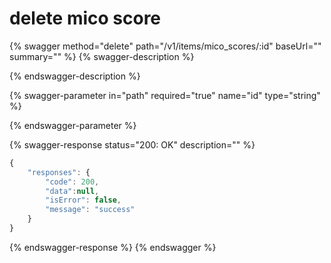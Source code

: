 # delete mico score

{% swagger method="delete" path="/v1/items/mico_scores/:id" baseUrl="" summary="" %}
{% swagger-description %}

{% endswagger-description %}

{% swagger-parameter in="path" required="true" name="id" type="string" %}

{% endswagger-parameter %}

{% swagger-response status="200: OK" description="" %}
```javascript
{
    "responses": {
        "code": 200,
        "data":null,
        "isError": false,
        "message": "success"
    }
}
```
{% endswagger-response %}
{% endswagger %}
